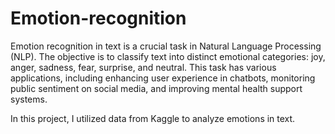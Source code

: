 # Emotion-recognition

Emotion recognition in text is a crucial task in Natural Language Processing (NLP). The objective is to classify text into distinct emotional categories: joy, anger, sadness, fear, surprise, and neutral. This task has various applications, including enhancing user experience in chatbots, monitoring public sentiment on social media, and improving mental health support systems.

In this project, I utilized data from Kaggle to analyze emotions in text.
